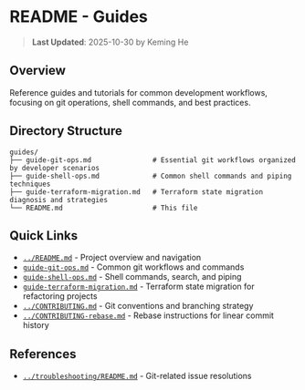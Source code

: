 # README - Guides

> **Last Updated**: 2025-10-30 by Keming He

## Overview

Reference guides and tutorials for common development workflows, focusing on git operations, shell commands, and best practices.

## Directory Structure

```text
guides/
├── guide-git-ops.md               # Essential git workflows organized by developer scenarios
├── guide-shell-ops.md             # Common shell commands and piping techniques
├── guide-terraform-migration.md   # Terraform state migration diagnosis and strategies
└── README.md                      # This file
```

## Quick Links

- [`../README.md`](../README.md) - Project overview and navigation
- [`guide-git-ops.md`](./guide-git-ops.md) - Common git workflows and commands
- [`guide-shell-ops.md`](./guide-shell-ops.md) - Shell commands, search, and piping
- [`guide-terraform-migration.md`](./guide-terraform-migration.md) - Terraform state migration for refactoring projects
- [`../CONTRIBUTING.md`](../CONTRIBUTING.md) - Git conventions and branching strategy
- [`../CONTRIBUTING-rebase.md`](../CONTRIBUTING-rebase.md) - Rebase instructions for linear commit history

## References

- [`../troubleshooting/README.md`](../troubleshooting/README.md) - Git-related issue resolutions
